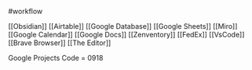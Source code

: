 #workflow

[[Obsidian]]
[[Airtable]]
[[Google Database]]
[[Google Sheets]]
[[Miro]]
[[Google Calendar]]
[[Google Docs]]
[[Zenventory]]
[[FedEx]]
[[VsCode]]
[[Brave Browser]]
[[The Editor]]

Google Projects Code = 0918
